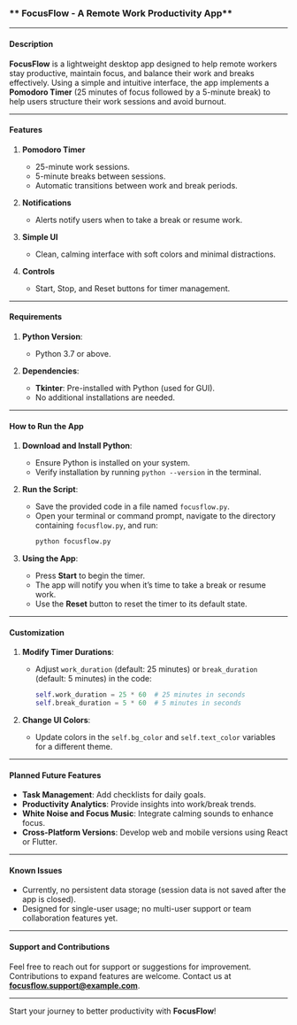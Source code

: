 ### ** FocusFlow - A Remote Work Productivity App**

---

#### **Description**  
**FocusFlow** is a lightweight desktop app designed to help remote workers stay productive, maintain focus, and balance their work and breaks effectively. Using a simple and intuitive interface, the app implements a **Pomodoro Timer** (25 minutes of focus followed by a 5-minute break) to help users structure their work sessions and avoid burnout.

---

#### **Features**  
1. **Pomodoro Timer**  
   - 25-minute work sessions.  
   - 5-minute breaks between sessions.  
   - Automatic transitions between work and break periods.  

2. **Notifications**  
   - Alerts notify users when to take a break or resume work.  

3. **Simple UI**  
   - Clean, calming interface with soft colors and minimal distractions.  

4. **Controls**  
   - Start, Stop, and Reset buttons for timer management.  

---

#### **Requirements**  
1. **Python Version**:  
   - Python 3.7 or above.  

2. **Dependencies**:  
   - **Tkinter**: Pre-installed with Python (used for GUI).  
   - No additional installations are needed.  

---

#### **How to Run the App**  

1. **Download and Install Python**:  
   - Ensure Python is installed on your system.  
   - Verify installation by running `python --version` in the terminal.  

2. **Run the Script**:  
   - Save the provided code in a file named `focusflow.py`.  
   - Open your terminal or command prompt, navigate to the directory containing `focusflow.py`, and run:  
     ```bash
     python focusflow.py
     ```  

3. **Using the App**:  
   - Press **Start** to begin the timer.  
   - The app will notify you when it’s time to take a break or resume work.  
   - Use the **Reset** button to reset the timer to its default state.  

---

#### **Customization**  

1. **Modify Timer Durations**:  
   - Adjust `work_duration` (default: 25 minutes) or `break_duration` (default: 5 minutes) in the code:  
     ```python
     self.work_duration = 25 * 60  # 25 minutes in seconds
     self.break_duration = 5 * 60  # 5 minutes in seconds
     ```

2. **Change UI Colors**:  
   - Update colors in the `self.bg_color` and `self.text_color` variables for a different theme.  

---

#### **Planned Future Features**  
- **Task Management**: Add checklists for daily goals.  
- **Productivity Analytics**: Provide insights into work/break trends.  
- **White Noise and Focus Music**: Integrate calming sounds to enhance focus.  
- **Cross-Platform Versions**: Develop web and mobile versions using React or Flutter.  

---

#### **Known Issues**  
- Currently, no persistent data storage (session data is not saved after the app is closed).  
- Designed for single-user usage; no multi-user support or team collaboration features yet.  

---

#### **Support and Contributions**  
Feel free to reach out for support or suggestions for improvement. Contributions to expand features are welcome. Contact us at **focusflow.support@example.com**.  

---

Start your journey to better productivity with **FocusFlow**!

